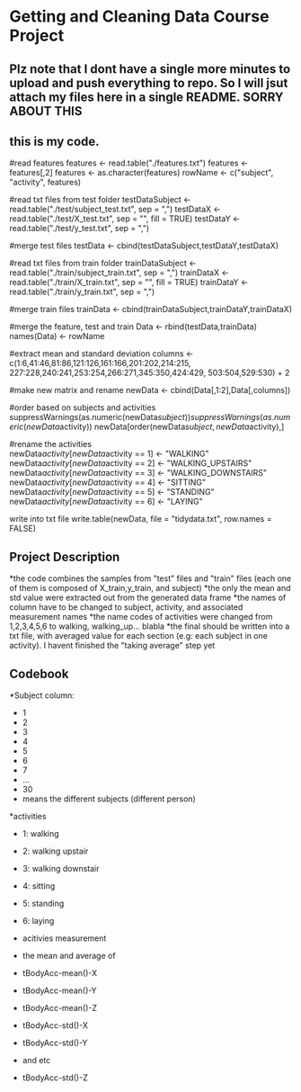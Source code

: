 # Getting and Cleaning Data Course Project

## Plz note that I dont have a single more minutes to upload and push everything to repo. So I will jsut attach my files here in a single README. SORRY ABOUT THIS
## this is my code.

 #read features
 features <- read.table("./features.txt")
 features <- features[,2]
 features <- as.character(features)
 rowName <- c("subject", "activity", features)

 #read txt files from test folder 
 testDataSubject <- read.table("./test/subject_test.txt", sep = ",")
 testDataX <- read.table("./test/X_test.txt", sep = "", fill = TRUE)
 testDataY <- read.table("./test/y_test.txt", sep = ",")

 #merge test files
 testData <- cbind(testDataSubject,testDataY,testDataX)

 #read txt files from train folder
 trainDataSubject <- read.table("./train/subject_train.txt", sep = ",")
 trainDataX <- read.table("./train/X_train.txt", sep = "", fill = TRUE)
 trainDataY <- read.table("./train/y_train.txt", sep = ",")


 #merge train files
 trainData <- cbind(trainDataSubject,trainDataY,trainDataX)

 #merge the feature, test and train
 Data <- rbind(testData,trainData)
 names(Data) <- rowName

 #extract mean and standard deviation
 columns <- c(1:6,41:46,81:86,121:126,161:166,201:202,214:215,
              227:228,240:241,253:254,266:271,345:350,424:429,
              503:504,529:530) + 2

 #make new matrix and rename
 newData <- cbind(Data[,1:2],Data[,columns])

 #order based on subjects and activities
 suppressWarnings(as.numeric(newData$subject))
 suppressWarnings(as.numeric(newData$activity))
 newData[order(newData$subject,newData$activity),]
 
 #rename the activities  
 newData$activity[newData$activity == 1] <- "WALKING"
 newData$activity[newData$activity == 2] <- "WALKING_UPSTAIRS"
 newData$activity[newData$activity == 3] <- "WALKING_DOWNSTAIRS"
 newData$activity[newData$activity == 4] <- "SITTING"
 newData$activity[newData$activity == 5] <- "STANDING"
 newData$activity[newData$activity == 6] <- "LAYING"



 
 write into txt file
 write.table(newData, file = "tidydata.txt", row.names = FALSE)



## Project Description
*the code combines the samples from "test" files and "train" files (each one of them is composed of X_train,y_train, and subject)
*the only the mean and std value were extracted out from the generated data frame
*the names of column have to be changed to subject, activity, and associated measurement names
*the name codes of activities were changed from 1,2,3,4,5,6 to walking, walking_up... blabla
*the final should be written into a txt file, with averaged value for each section (e.g: each subject in one activity). I havent finished the "taking average" step yet


## Codebook
*Subject column: 
* 1
* 2
* 3
* 4
* 5
* 6
* 7
* ...
* 30
* means the different subjects (different person)

*activities
* 1: walking
* 2: walking upstair
* 3: walking downstair
* 4: sitting
* 5: standing
* 6: laying


* acitivies measurement 
* the mean and average of 
* tBodyAcc-mean()-X
* tBodyAcc-mean()-Y
* tBodyAcc-mean()-Z
* tBodyAcc-std()-X
* tBodyAcc-std()-Y
* and etc 
* tBodyAcc-std()-Z

